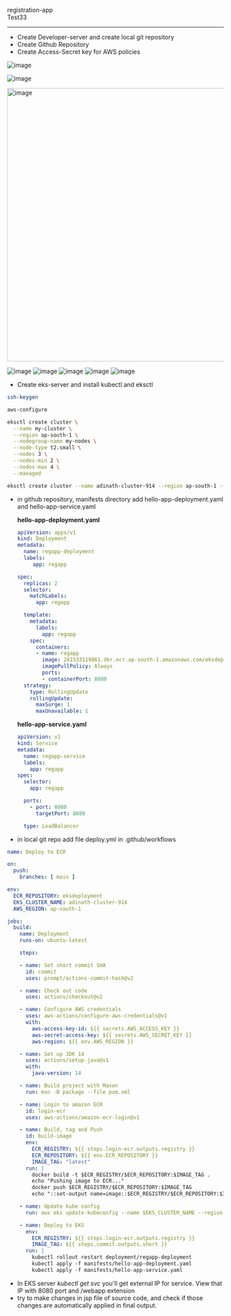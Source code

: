registration-app
<br>
Test33


--------------------------------------------------------------------------------------------------------------------------------------------------------
- Create Developer-server and create local git repository
- Create Github Repository
- Create Access-Secret key for AWS policies

![image](https://github.com/user-attachments/assets/840a25cc-5620-4db2-8fee-8bfc49f429ea)

![image](https://github.com/user-attachments/assets/2bc94716-b688-43b9-ac1b-d91428e1f9c6)

<img width="634" alt="image" src="https://github.com/user-attachments/assets/2bf9451c-f7c8-4324-b77f-3f071719911f">

![image](https://github.com/user-attachments/assets/8b0d60aa-0a54-4617-aa17-1764e3d28651)
![image](https://github.com/user-attachments/assets/5032f7c5-5e8d-496c-9a7d-d37b583da7a6)
![image](https://github.com/user-attachments/assets/d85fb5e1-21e2-4238-8ba4-8baf4cffdf9a)
![image](https://github.com/user-attachments/assets/7af9ea77-c75c-4426-a9dd-e691c1a3390a)
![image](https://github.com/user-attachments/assets/97cdb408-94e5-4193-bca0-e9cee79b20c8)

 
- Create eks-server and install kubectl and eksctl

```bash
ssh-keygen

aws-configure

eksctl create cluster \
  --name my-cluster \
  --region ap-south-1 \
  --nodegroup-name my-nodes \
  --node-type t2.small \
  --nodes 3 \
  --nodes-min 2 \
  --nodes-max 4 \
  --managed

eksctl create cluster --name adinath-cluster-914 --region ap-south-1 --version 1.29 --vpc-public-subnets subnet-044c44fef8814b390,subnet-065909e8f402e86a7 --node-type t2.micro --nodes-min 2 --ssh-access --ssh-public-key /root/.ssh/id_rsa.pub
```
- in github repository, manifests directory add hello-app-deployment.yaml and hello-app-service.yaml

  **hello-app-deployment.yaml**
  ```yaml
  apiVersion: apps/v1
  kind: Deployment
  metadata:
    name: regapp-deployment
    labels:
       app: regapp
  
  spec:
    replicas: 2
    selector:
      matchLabels:
        app: regapp
  
    template:
      metadata:
        labels:
          app: regapp
      spec:
        containers:
        - name: regapp
          image: 241533119861.dkr.ecr.ap-south-1.amazonaws.com/eksdeployment:latest
          imagePullPolicy: Always
          ports:
          - containerPort: 8080
    strategy:
      type: RollingUpdate
      rollingUpdate:
        maxSurge: 1
        maxUnavailable: 1
  ```

  **hello-app-service.yaml**
  ```yaml
  apiVersion: v1
  kind: Service
  metadata:
    name: regapp-service
    labels:
      app: regapp
  spec:
    selector:
      app: regapp
  
    ports:
      - port: 8080
        targetPort: 8080
  
    type: LoadBalancer
  ```
- in local git repo add file deploy.yml in .github/workflows
```yaml
name: Deploy to ECR

on: 
  push:
    branches: [ main ]

env:
  ECR_REPOSITORY: eksdeployment
  EKS_CLUSTER_NAME: adinath-cluster-914
  AWS_REGION: ap-south-1

jobs:
  build:
    name: Deployment
    runs-on: ubuntu-latest

    steps:

    - name: Set short commit SHA
      id: commit
      uses: prompt/actions-commit-hash@v2

    - name: Check out code
      uses: actions/checkout@v2

    - name: Configure AWS credentials
      uses: aws-actions/configure-aws-credentials@v1
      with: 
        aws-access-key-id: ${{ secrets.AWS_ACCESS_KEY }}
        aws-secret-access-key: ${{ secrets.AWS_SECRET_KEY }}
        aws-region: ${{ env.AWS_REGION }}

    - name: Set up JDK 14
      uses: actions/setup-java@v1
      with:
        java-version: 14

    - name: Build project with Maven
      run: mvn -B package --file pom.xml

    - name: Login to amazon ECR
      id: login-ecr
      uses: aws-actions/amazon-ecr-login@v1

    - name: Build, tag and Push
      id: build-image
      env:
        ECR_REGISTRY: ${{ steps.login-ecr.outputs.registry }}
        ECR_REPOSITORY: ${{ env.ECR_REPOSITORY }}
        IMAGE_TAG: "latest"
      run: |
        docker build -t $ECR_REGISTRY/$ECR_REPOSITORY:$IMAGE_TAG .
        echo "Pushing image to ECR..."
        docker push $ECR_REGISTRY/$ECR_REPOSITORY:$IMAGE_TAG
        echo "::set-output name=image::$ECR_REGISTRY/$ECR_REPOSITORY:$IMAGE_TAG"

    - name: Update kube config
      run: aws eks update-kubeconfig --name $EKS_CLUSTER_NAME --region $AWS_REGION

    - name: Deploy to EKS
      env: 
        ECR_REGISTRY: ${{ steps.login-ecr.outputs.registry }}
        IMAGE_TAG: ${{ steps.commit.outputs.short }}
      run: |
        kubectl rollout restart deployment/regapp-deployment
        kubectl apply -f manifests/hello-app-deployment.yaml
        kubectl apply -f manifests/hello-app-service.yaml
```
- In EKS server *kubectl get svc* you'll get external IP for service. View that IP with 8080 port and /webapp extension
- try to make changes in jsp file of source code, and check if those changes are automatically applied in final output.
